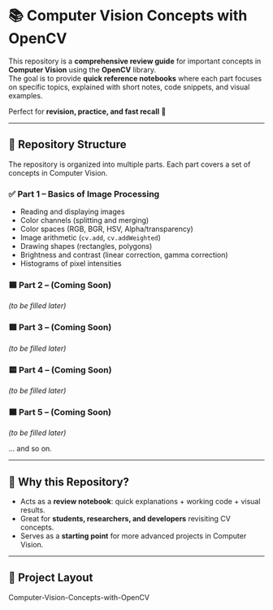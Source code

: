 # 📚 Computer Vision Concepts with OpenCV

This repository is a **comprehensive review guide** for important concepts in **Computer Vision** using the **OpenCV** library.  
The goal is to provide **quick reference notebooks** where each part focuses on specific topics, explained with short notes, code snippets, and visual examples.  

Perfect for **revision, practice, and fast recall** 🚀

---

## 📌 Repository Structure

The repository is organized into multiple parts. Each part covers a set of concepts in Computer Vision.  

### ✅ Part 1 – Basics of Image Processing
- Reading and displaying images  
- Color channels (splitting and merging)  
- Color spaces (RGB, BGR, HSV, Alpha/transparency)  
- Image arithmetic (`cv.add`, `cv.addWeighted`)  
- Drawing shapes (rectangles, polygons)  
- Brightness and contrast (linear correction, gamma correction)  
- Histograms of pixel intensities  

### 🟦 Part 2 – (Coming Soon)  
*(to be filled later)*  

### 🟩 Part 3 – (Coming Soon)  
*(to be filled later)*  

### 🟨 Part 4 – (Coming Soon)  
*(to be filled later)*  

### 🟧 Part 5 – (Coming Soon)  
*(to be filled later)*  

... and so on.

---

## 🚀 Why this Repository?

- Acts as a **review notebook**: quick explanations + working code + visual results.  
- Great for **students, researchers, and developers** revisiting CV concepts.  
- Serves as a **starting point** for more advanced projects in Computer Vision.  

---

## 📂 Project Layout

Computer-Vision-Concepts-with-OpenCV
